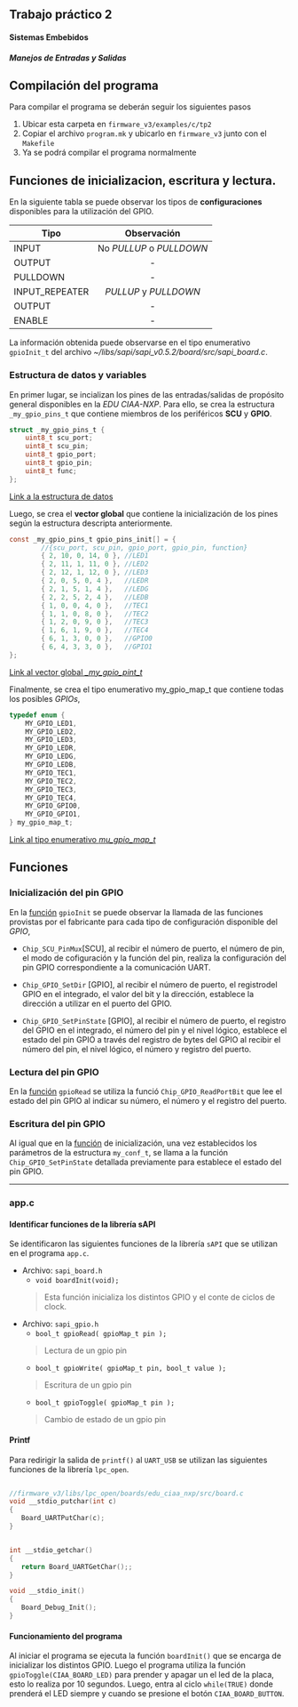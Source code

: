 ## Trabajo práctico 2
#### Sistemas Embebidos
##### Manejos de Entradas y Salidas

## Compilación del programa

Para compilar el programa se deberán seguir los siguientes pasos
1. Ubicar esta carpeta en `firmware_v3/examples/c/tp2`
1. Copiar el archivo `program.mk` y ubicarlo en `firmware_v3` junto con el `Makefile`
1. Ya se podrá compilar el programa normalmente

## Funciones de inicializacion, escritura y lectura.

En la siguiente tabla se puede observar los tipos de **configuraciones** disponibles para la utilización del GPIO.

| Tipo           | Observación              |
| -------------- |:------------------------:|
| INPUT          | No *PULLUP* o *PULLDOWN* |
| OUTPUT         | -                        |
| PULLDOWN       | -                |
| INPUT_REPEATER | *PULLUP* y *PULLDOWN*    |
| OUTPUT         | -                        |
| ENABLE         | -                        |

La información obtenida puede observarse en el tipo enumerativo `gpioInit_t` del archivo *~/libs/sapi/sapi_v0.5.2/board/src/sapi_board.c*.

### Estructura de datos y variables

En primer lugar, se incializan los pines de las entradas/salidas de propósito general disponibles en la *EDU CIAA-NXP*. Para ello, se crea la estructura `_my_gpio_pins_t` que contiene  miembros de los periféricos **SCU** y **GPIO**.

```C
struct _my_gpio_pins_t {
	uint8_t scu_port;
	uint8_t scu_pin;
	uint8_t gpio_port;
	uint8_t gpio_pin;
	uint8_t func;
}; 
```

[Link a la estructura de datos](https://github.com/mollykei/SE_G2/blob/89f43de3445af9ac0b63d856b92cddda22ac6066/TP2/src/my_gpio.c#L9)

Luego, se crea el **vector global** que contiene la inicialización de los pines según la estructura descripta anteriormente. 

```C
const _my_gpio_pins_t gpio_pins_init[] = {
		//{scu_port, scu_pin, gpio_port, gpio_pin, function}
		{ 2, 10, 0, 14, 0 }, //LED1
		{ 2, 11, 1, 11, 0 }, //LED2
		{ 2, 12, 1, 12, 0 }, //LED3
		{ 2, 0, 5, 0, 4 },   //LEDR
		{ 2, 1, 5, 1, 4 },   //LEDG
		{ 2, 2, 5, 2, 4 },   //LEDB
		{ 1, 0, 0, 4, 0 },   //TEC1
		{ 1, 1, 0, 8, 0 },   //TEC2
		{ 1, 2, 0, 9, 0 },   //TEC3
		{ 1, 6, 1, 9, 0 },   //TEC4
		{ 6, 1, 3, 0, 0 },   //GPIO0
		{ 6, 4, 3, 3, 0 },   //GPIO1
};
```

[Link al vector global *_my_gpio_pint_t*](https://github.com/mollykei/SE_G2/blob/89f43de3445af9ac0b63d856b92cddda22ac6066/TP2/src/my_gpio.c#L21)

Finalmente, se crea el tipo enumerativo my_gpio_map_t que contiene todas los posibles *GPIOs*,

```C
typedef enum {
	MY_GPIO_LED1,
	MY_GPIO_LED2,
	MY_GPIO_LED3,
	MY_GPIO_LEDR,
	MY_GPIO_LEDG,
	MY_GPIO_LEDB,
	MY_GPIO_TEC1,
	MY_GPIO_TEC2,
	MY_GPIO_TEC3,
	MY_GPIO_TEC4,
	MY_GPIO_GPIO0,
	MY_GPIO_GPIO1,
} my_gpio_map_t;
```

[Link al tipo enumerativo *mu_gpio_map_t*](https://github.com/mollykei/SE_G2/blob/89f43de3445af9ac0b63d856b92cddda22ac6066/TP2/inc/my_gpio.h#L16)


## Funciones

### Inicialización del pin GPIO

En la [función](https://github.com/mollykei/SE_G2/blob/718fcc6d45c7b7f40a5b75d812e2959cc03e9c6e/TP2/src/my_gpio.c#L51) `gpioInit` se puede observar la llamada de las funciones provistas por el fabricante para cada tipo de configuración disponible del *GPIO*,

* `Chip_SCU_PinMux`[SCU], al recibir el número de puerto, el número de pin, el modo de cofiguración y la función del pin, realiza la configuración del pin GPIO correspondiente a la comunicación UART.

* `Chip_GPIO_SetDir` [GPIO], al recibir el número de puerto, el registrodel GPIO en el integrado, el valor del bit y la dirección,  establece la dirección a utilizar en el puerto del GPIO.

* `Chip_GPIO_SetPinState` [GPIO], al recibir el número de puerto, el registro del GPIO en el integrado, el número del pin y el nivel lógico,  establece  el estado del pin GPIO a través del registro de bytes del GPIO al recibir el número del pin, el nivel lógico, el número y registro del puerto.

### Lectura del pin GPIO

En la [función](https://github.com/mollykei/SE_G2/blob/718fcc6d45c7b7f40a5b75d812e2959cc03e9c6e/TP2/src/my_gpio.c#L111) `gpioRead` se utiliza la funció `Chip_GPIO_ReadPortBit` que lee el estado del pin GPIO al indicar su número, el número y el registro del puerto.

### Escritura del pin GPIO

Al igual que en la [función](https://github.com/mollykei/SE_G2/blob/718fcc6d45c7b7f40a5b75d812e2959cc03e9c6e/TP2/src/my_gpio.c#L127) de inicialización, una vez establecidos los parámetros de la estructura `my_conf_t`, se llama a la función `Chip_GPIO_SetPinState` detallada previamente para establece el estado del pin GPIO.


--------------------------------------------------------------------------------------------------------------------------


### app.c
#### Identificar funciones de la librería sAPI
Se identificaron las siguientes funciones de la librería `sAPI` que se utilizan en el programa `app.c`.
- Archivo: `sapi_board.h`
	- `void boardInit(void);`
	> Esta función inicializa los distintos GPIO y el conte de ciclos de clock. 
- Archivo: `sapi_gpio.h`
	- `bool_t gpioRead( gpioMap_t pin );`
	> Lectura de un gpio pin
	- `bool_t gpioWrite( gpioMap_t pin, bool_t value );`
	> Escritura de un gpio pin
	- `bool_t gpioToggle( gpioMap_t pin );`
	> Cambio de estado de un gpio pin


#### Printf
Para redirigir la salida de `printf()` al `UART_USB` se utilizan las siguientes funciones de la librería `lpc_open`.  

```C

//firmware_v3/libs/lpc_open/boards/edu_ciaa_nxp/src/board.c
void __stdio_putchar(int c)
{
   Board_UARTPutChar(c);
}


int __stdio_getchar()
{
   return Board_UARTGetChar();;
}

void __stdio_init()
{
   Board_Debug_Init();
}
```
#### Funcionamiento del programa
Al iniciar el programa se ejecuta la función `boardInit()` que se encarga de inicializar los distintos GPIO. Luego el programa utiliza la función `gpioToggle(CIAA_BOARD_LED)` para prender y apagar un el led de la placa, esto lo realiza por 10 segundos. Luego, entra al ciclo `while(TRUE)` donde prenderá el LED siempre y cuando se presione el botón `CIAA_BOARD_BUTTON`. 
